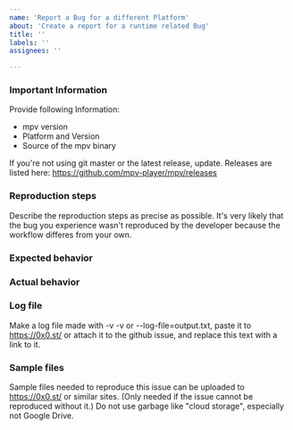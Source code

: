 ```yaml
---
name: 'Report a Bug for a different Platform'
about: 'Create a report for a runtime related Bug'
title: ''
labels: ''
assignees: ''

---
```


### Important Information

Provide following Information:
- mpv version
- Platform and Version
- Source of the mpv binary

If you're not using git master or the latest release, update.
Releases are listed here: https://github.com/mpv-player/mpv/releases

### Reproduction steps

Describe the reproduction steps as precise as possible. It's very likely that
the bug you experience wasn't reproduced by the developer because the workflow
differes from your own.

### Expected behavior

### Actual behavior

### Log file

Make a log file made with -v -v or --log-file=output.txt, paste it to
https://0x0.st/ or attach it to the github issue, and replace this text with a
link to it.

### Sample files

Sample files needed to reproduce this issue can be uploaded to https://0x0.st/
or similar sites. (Only needed if the issue cannot be reproduced without it.)
Do not use garbage like "cloud storage", especially not Google Drive.
